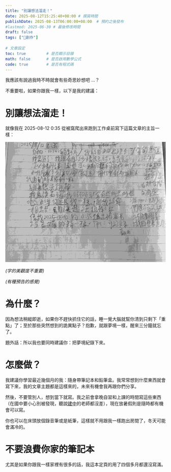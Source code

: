```yaml
---
title: "別讓想法溜走！"
date: 2025-08-12T15:25:40+08:00 # 撰寫時間
publishDate: 2025-08-13T06:00:00+08:00  # 預約之後發布
#lastmod: 2025-06-30 # 最後修改時間
draft: false
tags: ["📝創作"]

# 文章設定
toc: true         # 是否顯示目錄
math: false       # 是否啟用數學公式
code: true        # 是否有程式碼
---
```


我應該有說過我時不時就會有些奇思妙想吧 ...？

不重要啦，如果你跟我一樣，以下是我的建議：

# 別讓想法溜走！

就像我在 2025-08-12 0:35 從被窩爬出來跑到工作桌前寫下這篇文章的主旨一樣：

![我手寫的想法](images/thoughts.jpg)

_(字的美觀度不重要)_ 

_(有種預告的感覺)_

# 為什麼？

因為想法稍縱即逝，如果你不趕快抓住它的話，睡一覺大腦就幫你清到只剩下「重點」了；至於那些突然想到的詭異點子？抱歉，就跟夢境一樣，醒來三分鐘就忘了。

題外話：所以我也要同時建議你：把夢境紀錄下來。

# 怎麼做？

我建議你學習最近幾個月的我：隨身帶筆記本和鉛筆盒。我常常想到什麼東西就會寫下來，我的文章主題都是這樣來的，未來有機會我再跟你們分享。

然後，不要管別人，想到當下就寫。我之前會拿晚自習和上課的時間寫這些東西（在國中要小心別被發現，聽說[建中](https://tux24.xyz/articles/ck-math-summer-vacation-homework/)的老師都沒差），現在放暑假則是隨時都有機會可以寫。

你也可以在床頭放個錄音筆或是紙筆，這樣就不用跟我一樣跑出房間了，冬天可能會滿冷的。

# 不要浪費你家的筆記本

尤其是如果你跟我一樣家裡有很多的話，我這本定頁的用了四個多月都還沒寫滿。